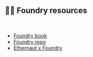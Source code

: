 ## 🏴‍☠️ Foundry resources

<br>

* [Foundry book](https://book.getfoundry.sh/forge/differential-ffi-testing)
* [Foundry repo](https://github.com/foundry-rs/foundry)
* [Ethernaut x Foundry](https://github.com/ciaranmcveigh5/ethernaut-x-foundry)
